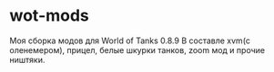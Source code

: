 wot-mods
========
Моя сборка модов для World of Tanks 0.8.9
В составле xvm(с оленемером), прицел, белые шкурки танков, zoom мод и прочие ништяки.
